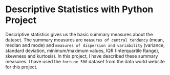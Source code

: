 # Descriptive Statistics with Python Project


Descriptive statistics gives us the basic summary measures about the dataset.  The summary measures are `measures of central tendency` (mean, median and mode) and `measures of dispersion and variability` (variance, standard deviation, minimum/maximum values, IQR (Interquartile Range), skewness and kurtosis). In this project, I have described these summary measures. I have used the `fortune 500` dataset from the data world website for this project.
